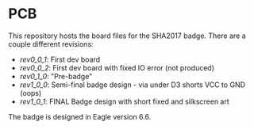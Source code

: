 # PCB
This repository hosts the board files for the SHA2017 badge. There are a couple different revisions:
* _rev0_0_1_: First dev board
* _rev0_0_2_: First dev board with fixed IO error (not produced)
* _rev0_1_0_: "Pre-badge"
* _rev1_0_0_: Semi-final badge design - via under D3 shorts VCC to GND (oops)
* _rev1_0_1_: FINAL Badge design with short fixed and silkscreen art

The badge is designed in Eagle version 6.6.
